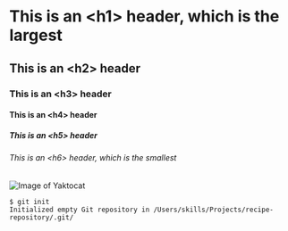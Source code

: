 # This is an \<h1> header, which is the largest
## This is an \<h2> header
### This is an \<h3> header
#### This is an \<h4> header
##### This is an \<h5> header
###### This is an \<h6> header, which is the smallest

![Image of Yaktocat](https://octodex.github.com/images/yaktocat.png)

```
$ git init
Initialized empty Git repository in /Users/skills/Projects/recipe-repository/.git/
```
